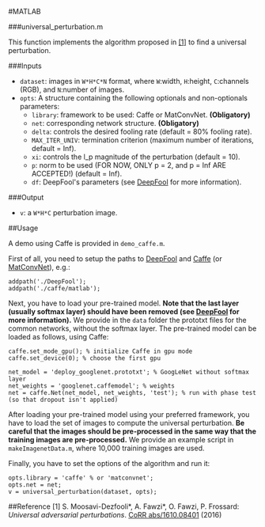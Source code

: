 #MATLAB

###universal_perturbation.m

This function implements the algorithm proposed in [[1]](http://arxiv.org/pdf/1610.08401) to find a universal perturbation.

###Inputs
- `dataset`: images in `W*H*C*N` format, where `W`:width, `H`:height, `C`:channels (RGB), and `N`:number of images.
- `opts`: A structure containing the following optionals and non-optionals parameters:
  - `library`: framework to be used: Caffe or MatConvNet. __(Obligatory)__
  - `net`: corresponding network structure. __(Obligatory)__
  - `delta`: controls the desired fooling rate (default = 80% fooling rate).
  - `MAX_ITER_UNIV`: termination criterion (maximum number of iterations, default = Inf).
  - `xi`: controls the l_p magnitude of the perturbation (default = 10).
  - `p`: norm to be used (FOR NOW, ONLY p = 2, and p = Inf ARE ACCEPTED!) (default = Inf).
  - `df`: DeepFool's parameters (see [DeepFool](http://github.com/lts4/deepfool) for more information).
  
###Output
- `v`: a `W*H*C` perturbation image.

##Usage

A demo using Caffe is provided in `demo_caffe.m`.

First of all, you need to setup the paths to [DeepFool](http://github.com/lts4/deepfool) and [Caffe](http://caffe.berkeleyvision.org) (or [MatConvNet](http://www.vlfeat.org/matconvnet/)), e.g.:
```
addpath('./DeepFool');
addpath('./caffe/matlab');
```
Next, you have to load your pre-trained model. __Note that the last layer (usually softmax layer) should have been removed (see [DeepFool](http://github.com/lts4/deepfool) for more information).__ We provide in the `data` folder the prototxt files for the common networks, without the softmax layer. The pre-trained model can be loaded as follows, using Caffe:
```
caffe.set_mode_gpu(); % initialize Caffe in gpu mode
caffe.set_device(0); % choose the first gpu

net_model = 'deploy_googlenet.prototxt'; % GoogLeNet without softmax layer
net_weights = 'googlenet.caffemodel'; % weights
net = caffe.Net(net_model, net_weights, 'test'); % run with phase test (so that dropout isn't applied)
```
After loading your pre-trained model using your preferred framework, you have to load the set of images to compute the universal perturbation. __Be careful that the images should be pre-processed in the same way that the training images are pre-processed.__ We provide an example script in `makeImagenetData.m`, where 10,000 training images are used.

Finally, you have to set the options of the algorithm and run it:
```
opts.library = 'caffe' % or 'matconvnet';
opts.net = net;
v = universal_perturbation(dataset, opts);
```

##Reference
[1] S. Moosavi-Dezfooli\*, A. Fawzi\*, O. Fawzi, P. Frossard:
*Universal adversarial perturbations*.  [CoRR abs/1610.08401](http://arxiv.org/pdf/1610.08401) (2016)
